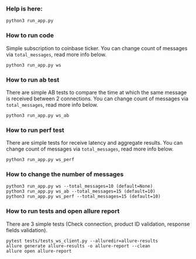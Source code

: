 ### Help is here: 
```
python3 run_app.py
```

### How to run code 
Simple subscription to coinbase ticker.
You can change count of messages via `total_messages`, read more info below.
```
python3 run_app.py ws
```

### How to run ab test
There are simple AB tests to compare the time at which the same message is received between 2 connections.
You can change count of messages via `total_messages`, read more info below.
```
python3 run_app.py ws_ab
```

### How to run perf test
There are simple tests for receive latency and aggregate results.
You can change count of messages via `total_messages`, read more info below.
```
python3 run_app.py ws_perf
```

### How to change the number of messages
```
python3 run_app.py ws --total_messages=10 (default=None)
python3 run_app.py ws_ab --total_messages=15 (default=10)
python3 run_app.py ws_perf --total_messages=15 (default=10)
```

### How to run tests and open allure report
There are 3 simple tests (Check connection, product ID validation, response fields validation).
```
pytest tests/tests_ws_client.py --alluredir=allure-results
allure generate allure-results -o allure-report --clean 
allure open allure-report
```